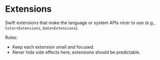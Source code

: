 # Extensions

Swift extensions that make the language or system APIs nicer to use (e.g., `Color+Extensions`, `Date+Extensions`).

Rules:

- Keep each extension small and focused.
- Never hide side effects here; extensions should be predictable.
